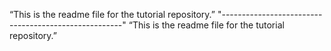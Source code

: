 “This is the readme file for the tutorial repository.”
"-----------------------------------------------------"
“This is the readme file for the tutorial repository.”

